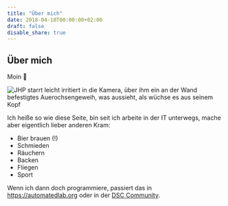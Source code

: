 ```yaml
---
title: "Über mich"
date: 2018-04-10T00:00:00+02:00
draft: false
disable_share: true
---
```



## Über mich

Moin :wave:

![JHP starrt leicht irritiert in die Kamera, über ihm ein an der Wand befestigtes Auerochsengeweih, was aussieht, als wüchse es aus seinem Kopf](/img/jhp.png)

Ich heiße so wie diese Seite, bin seit ich arbeite in der IT unterwegs, mache aber eigentlich lieber anderen Kram:
- Bier brauen (!)
- Schmieden
- Räuchern
- Backen
- Fliegen
- Sport

Wenn ich dann doch programmiere, passiert das in <https://automatedlab.org> oder in der [DSC Community](https://dsccommunity.org).

